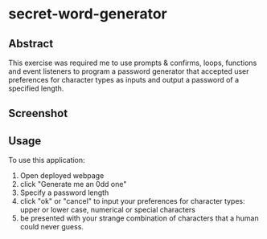 # secret-word-generator

## Abstract

This exercise was required me to use prompts & confirms, loops, functions and event listeners to program a password generator that accepted user preferences for character types as inputs and output a password of a specified length. 

## Screenshot

## Usage

To use this application: 
  1. Open deployed webpage
  2. click "Generate me an 0dd one"
  3. Specify a password length 
  4. click "ok" or "cancel" to input your preferences for character types: upper or lower case, numerical or special characters
  5. be presented with your strange combination of characters that a human could never guess.


  

